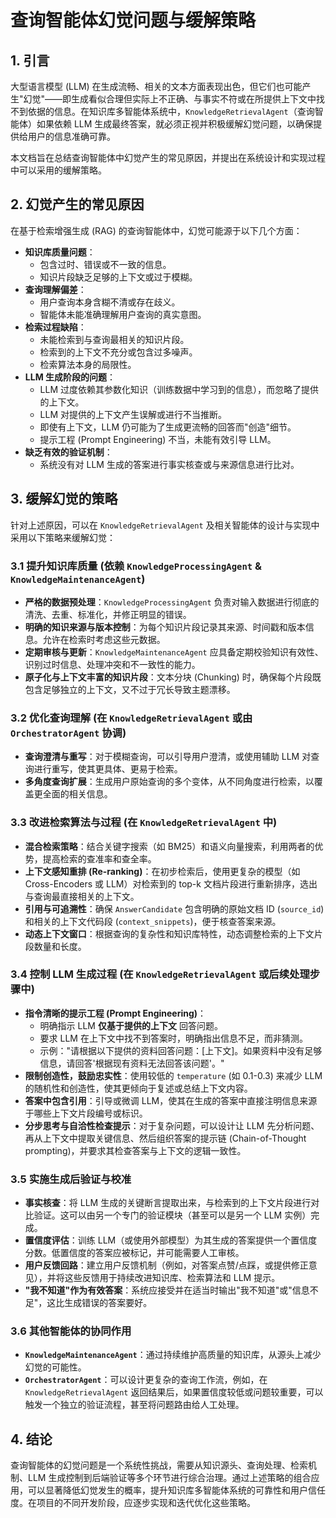 # 查询智能体幻觉问题与缓解策略

## 1. 引言

大型语言模型 (LLM) 在生成流畅、相关的文本方面表现出色，但它们也可能产生"幻觉"——即生成看似合理但实际上不正确、与事实不符或在所提供上下文中找不到依据的信息。在知识库多智能体系统中，`KnowledgeRetrievalAgent`（查询智能体）如果依赖 LLM 生成最终答案，就必须正视并积极缓解幻觉问题，以确保提供给用户的信息准确可靠。

本文档旨在总结查询智能体中幻觉产生的常见原因，并提出在系统设计和实现过程中可以采用的缓解策略。

## 2. 幻觉产生的常见原因

在基于检索增强生成 (RAG) 的查询智能体中，幻觉可能源于以下几个方面：

- **知识库质量问题**：
  - 包含过时、错误或不一致的信息。
  - 知识片段缺乏足够的上下文或过于模糊。
- **查询理解偏差**：
  - 用户查询本身含糊不清或存在歧义。
  - 智能体未能准确理解用户查询的真实意图。
- **检索过程缺陷**：
  - 未能检索到与查询最相关的知识片段。
  - 检索到的上下文不充分或包含过多噪声。
  - 检索算法本身的局限性。
- **LLM 生成阶段的问题**：
  - LLM 过度依赖其参数化知识（训练数据中学习到的信息），而忽略了提供的上下文。
  - LLM 对提供的上下文产生误解或进行不当推断。
  - 即使有上下文，LLM 仍可能为了生成更流畅的回答而"创造"细节。
  - 提示工程 (Prompt Engineering) 不当，未能有效引导 LLM。
- **缺乏有效的验证机制**：
  - 系统没有对 LLM 生成的答案进行事实核查或与来源信息进行比对。

## 3. 缓解幻觉的策略

针对上述原因，可以在 `KnowledgeRetrievalAgent` 及相关智能体的设计与实现中采用以下策略来缓解幻觉：

### 3.1 提升知识库质量 (依赖 `KnowledgeProcessingAgent` & `KnowledgeMaintenanceAgent`)

- **严格的数据预处理**：`KnowledgeProcessingAgent` 负责对输入数据进行彻底的清洗、去重、标准化，并修正明显的错误。
- **明确的知识来源与版本控制**：为每个知识片段记录其来源、时间戳和版本信息。允许在检索时考虑这些元数据。
- **定期审核与更新**：`KnowledgeMaintenanceAgent` 应具备定期校验知识有效性、识别过时信息、处理冲突和不一致性的能力。
- **原子化与上下文丰富的知识片段**：文本分块 (Chunking) 时，确保每个片段既包含足够独立的上下文，又不过于冗长导致主题漂移。

### 3.2 优化查询理解 (在 `KnowledgeRetrievalAgent` 或由 `OrchestratorAgent` 协调)

- **查询澄清与重写**：对于模糊查询，可以引导用户澄清，或使用辅助 LLM 对查询进行重写，使其更具体、更易于检索。
- **多角度查询扩展**：生成用户原始查询的多个变体，从不同角度进行检索，以覆盖更全面的相关信息。

### 3.3 改进检索算法与过程 (在 `KnowledgeRetrievalAgent` 中)

- **混合检索策略**：结合关键字搜索（如 BM25）和语义向量搜索，利用两者的优势，提高检索的查准率和查全率。
- **上下文感知重排 (Re-ranking)**：在初步检索后，使用更复杂的模型（如 Cross-Encoders 或 LLM）对检索到的 top-k 文档片段进行重新排序，选出与查询最直接相关的上下文。
- **引用与可追溯性**：确保 `AnswerCandidate` 包含明确的原始文档 ID (`source_id`) 和相关的上下文代码段 (`context_snippets`)，便于核查答案来源。
- **动态上下文窗口**：根据查询的复杂性和知识库特性，动态调整检索的上下文片段数量和长度。

### 3.4 控制 LLM 生成过程 (在 `KnowledgeRetrievalAgent` 或后续处理步骤中)

- **指令清晰的提示工程 (Prompt Engineering)**：
  - 明确指示 LLM **仅基于提供的上下文** 回答问题。
  - 要求 LLM 在上下文中找不到答案时，明确指出信息不足，而非猜测。
  - 示例："请根据以下提供的资料回答问题：[上下文]。如果资料中没有足够信息，请回答'根据现有资料无法回答该问题'。"
- **限制创造性，鼓励忠实性**：使用较低的 `temperature` (如 0.1-0.3) 来减少 LLM 的随机性和创造性，使其更倾向于复述或总结上下文内容。
- **答案中包含引用**：引导或微调 LLM，使其在生成的答案中直接注明信息来源于哪些上下文片段编号或标识。
- **分步思考与自洽性检查提示**：对于复杂问题，可以设计让 LLM 先分析问题、再从上下文中提取关键信息、然后组织答案的提示链 (Chain-of-Thought prompting)，并要求其检查答案与上下文的逻辑一致性。

### 3.5 实施生成后验证与校准

- **事实核查**：将 LLM 生成的关键断言提取出来，与检索到的上下文片段进行对比验证。这可以由另一个专门的验证模块（甚至可以是另一个 LLM 实例）完成。
- **置信度评估**：训练 LLM（或使用外部模型）为其生成的答案提供一个置信度分数。低置信度的答案应被标记，并可能需要人工审核。
- **用户反馈回路**：建立用户反馈机制（例如，对答案点赞/点踩，或提供修正意见），并将这些反馈用于持续改进知识库、检索算法和 LLM 提示。
- **"我不知道"作为有效答案**：系统应接受并在适当时输出"我不知道"或"信息不足"，这比生成错误的答案要好。

### 3.6 其他智能体的协同作用

- **`KnowledgeMaintenanceAgent`**：通过持续维护高质量的知识库，从源头上减少幻觉的可能性。
- **`OrchestratorAgent`**：可以设计更复杂的查询工作流，例如，在 `KnowledgeRetrievalAgent` 返回结果后，如果置信度较低或问题较重要，可以触发一个独立的验证流程，甚至将问题路由给人工处理。

## 4. 结论

查询智能体的幻觉问题是一个系统性挑战，需要从知识源头、查询处理、检索机制、LLM 生成控制到后端验证等多个环节进行综合治理。通过上述策略的组合应用，可以显著降低幻觉发生的概率，提升知识库多智能体系统的可靠性和用户信任度。在项目的不同开发阶段，应逐步实现和迭代优化这些策略。
